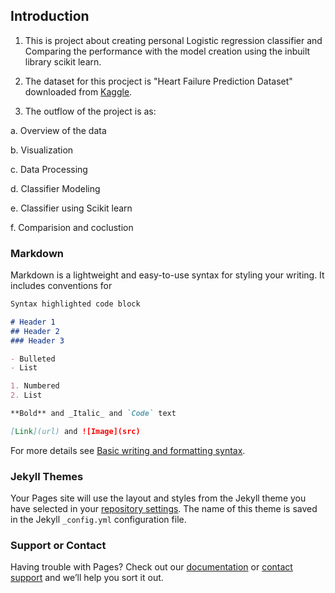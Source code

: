 ## Introduction
1. This is project about creating personal Logistic regression classifier and Comparing the performance with the model creation using the inbuilt library scikit learn.

2. The dataset for this procject is "Heart Failure Prediction Dataset" downloaded from [Kaggle](https://www.kaggle.com/datasets/fedesoriano/heart-failure-prediction).

3. The outflow of the project is as:

  a. Overview of the data 

  b. Visualization

  c. Data Processing

  d. Classifier Modeling

  e. Classifier using Scikit learn
  
  f. Comparision and coclustion
  
### Markdown

Markdown is a lightweight and easy-to-use syntax for styling your writing. It includes conventions for

```markdown
Syntax highlighted code block

# Header 1
## Header 2
### Header 3

- Bulleted
- List

1. Numbered
2. List

**Bold** and _Italic_ and `Code` text

[Link](url) and ![Image](src)
```

For more details see [Basic writing and formatting syntax](https://docs.github.com/en/github/writing-on-github/getting-started-with-writing-and-formatting-on-github/basic-writing-and-formatting-syntax).

### Jekyll Themes

Your Pages site will use the layout and styles from the Jekyll theme you have selected in your [repository settings](https://github.com/rahulguptta/rahulguptta.github.io/settings/pages). The name of this theme is saved in the Jekyll `_config.yml` configuration file.

### Support or Contact

Having trouble with Pages? Check out our [documentation](https://docs.github.com/categories/github-pages-basics/) or [contact support](https://support.github.com/contact) and we’ll help you sort it out.
